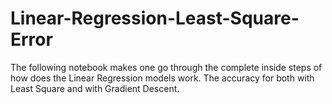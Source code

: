 # Linear-Regression-Least-Square-Error


The following notebook makes one go through the complete inside steps of how does the Linear Regression models work. The accuracy for both with Least Square and with Gradient Descent.
